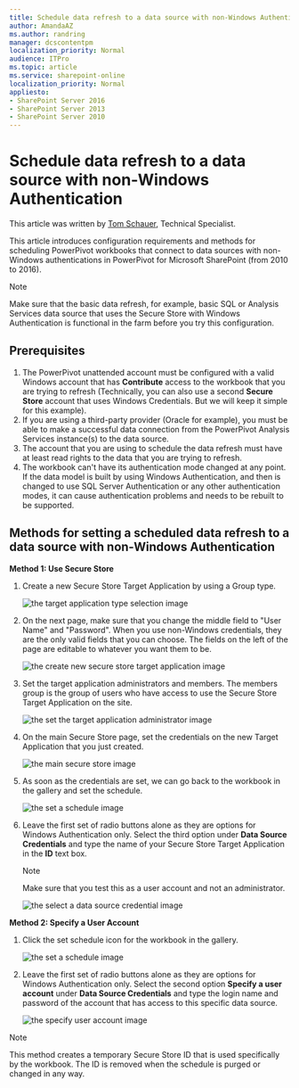 ```yaml
---
title: Schedule data refresh to a data source with non-Windows Authentication
author: AmandaAZ
ms.author: randring
manager: dcscontentpm
localization_priority: Normal
audience: ITPro
ms.topic: article
ms.service: sharepoint-online
localization_priority: Normal
appliesto:
- SharePoint Server 2016
- SharePoint Server 2013
- SharePoint Server 2010
---
```


# Schedule data refresh to a data source with non-Windows Authentication

This article was written by [Tom Schauer](https://social.technet.microsoft.com/profile/Tom+Schauer+-+MSFT), Technical Specialist.

This article introduces configuration requirements and methods for scheduling PowerPivot workbooks that connect to data sources with non-Windows authentications in PowerPivot for Microsoft SharePoint (from 2010 to 2016).

> [!NOTE]
> Make sure that the basic data refresh, for example, basic SQL or Analysis Services data source that uses the Secure Store with Windows Authentication is functional in the farm before you try this configuration.

## Prerequisites

1. The PowerPivot unattended account must be configured with a valid Windows account that has **Contribute** access to the workbook that you are trying to refresh (Technically, you can also use a second **Secure Store** account that uses Windows Credentials. But we will keep it simple for this example).
1. If you are using a third-party provider (Oracle for example), you must be able to make a successful data connection from the PowerPivot Analysis Services instance(s) to the data source.
1. The account that you are using to schedule the data refresh must have at least read rights to the data that you are trying to refresh.
1. The workbook can't have its authentication mode changed at any point. If the data model is built by using Windows Authentication, and then is changed to use SQL Server Authentication or any other authentication modes, it can cause authentication problems and needs to be rebuilt to be supported.

## Methods for setting a scheduled data refresh to a data source with non-Windows Authentication

**Method 1: Use Secure Store**

1. Create a new Secure Store Target Application by using a Group type.

   ![the target application type selection image](./media/schedule-data-refresh-to-a-data-source-with-non-windows-authentication/target-application-type.png)

1. On the next page, make sure that you change the middle field to "User Name" and "Password". When you use non-Windows credentials, they are the only valid fields that you can choose. The fields on the left of the page are editable to whatever you want them to be.

   ![the create new secure store target application image](./media/schedule-data-refresh-to-a-data-source-with-non-windows-authentication/create-new-secure-store-target-application.jpg)

1. Set the target application administrators and members. The members group is the group of users who have access to use the Secure Store Target Application on the site.

   ![the set the target application administrator image](./media/schedule-data-refresh-to-a-data-source-with-non-windows-authentication/target-application-administrator.png)

1. On the main Secure Store page, set the credentials on the new Target Application that you just created.

   ![the main secure store image](./media/schedule-data-refresh-to-a-data-source-with-non-windows-authentication/set-credentials.png)

1. As soon as the credentials are set, we can go back to the workbook in the gallery and set the schedule.

   ![the set a schedule image](./media/schedule-data-refresh-to-a-data-source-with-non-windows-authentication/set-the-schedule.png)

1. Leave the first set of radio buttons alone as they are options for Windows Authentication only. Select the third option under **Data Source Credentials** and type the name of your Secure Store Target Application in the **ID** text box.

   > [!NOTE]
   > Make sure that you test this as a user account and not an administrator.

   ![the select a data source credential image](./media/schedule-data-refresh-to-a-data-source-with-non-windows-authentication/data-source-credentials.png)

**Method 2: Specify a User Account**

1. Click the set schedule icon for the workbook in the gallery.

   ![the set a schedule image](./media/schedule-data-refresh-to-a-data-source-with-non-windows-authentication/set-the-schedule.png)

1. Leave the first set of radio buttons alone as they are options for Windows Authentication only. Select the second option **Specify a user account** under **Data Source Credentials** and type the login name and password of the account that has access to this specific data source.

   ![the specify user account image](./media/schedule-data-refresh-to-a-data-source-with-non-windows-authentication/specify-user-account.png)

> [!NOTE]
> This method creates a temporary Secure Store ID that is used specifically by the workbook. The ID is removed when the schedule is purged or changed in any way.